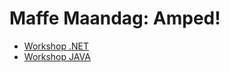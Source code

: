 # Maffe Maandag: Amped!

- [Workshop .NET](/break-out-dotnet/workshop/start.md)
- [Workshop JAVA](/break-out-java/workshop/start.md)
